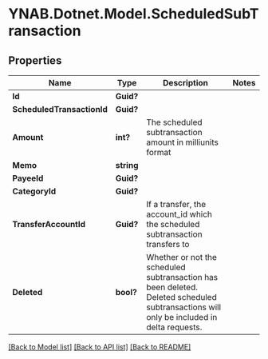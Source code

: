 # YNAB.Dotnet.Model.ScheduledSubTransaction
## Properties

Name | Type | Description | Notes
------------ | ------------- | ------------- | -------------
**Id** | **Guid?** |  | 
**ScheduledTransactionId** | **Guid?** |  | 
**Amount** | **int?** | The scheduled subtransaction amount in milliunits format | 
**Memo** | **string** |  | 
**PayeeId** | **Guid?** |  | 
**CategoryId** | **Guid?** |  | 
**TransferAccountId** | **Guid?** | If a transfer, the account_id which the scheduled subtransaction transfers to | 
**Deleted** | **bool?** | Whether or not the scheduled subtransaction has been deleted.  Deleted scheduled subtransactions will only be included in delta requests. | 

[[Back to Model list]](../README.md#documentation-for-models) [[Back to API list]](../README.md#documentation-for-api-endpoints) [[Back to README]](../README.md)

